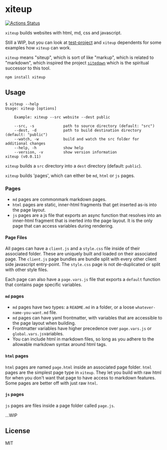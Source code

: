 # xiteup
[![Actions Status](https://github.com/bcomnes/xiteup/workflows/tests/badge.svg)](https://github.com/bcomnes/xiteup/actions)

`xiteup` builds websites with html, md, css and javascript.

Still a WIP, but you can look at [test-project](./test-project/) and `xiteup` dependents for some examples how `xiteup` can work.


`xiteup` means "siteup", which is sort of like "markup", which is related to "markdown", which inspired the project [`sitedown`](https://ghub.io/sitedown) which is the spiritual successor to this tool.

```console
npm install xiteup
```

## Usage

``` console
$ xiteup --help
Usage: xiteup [options]

    Example: xiteup --src website --dest public

    --src, -s             path to source directory (default: "src")
    --dest, -d            path to build destination directory (default: "public")
    --watch, -w           build and watch the src folder for additional changes
    --help, -h            show help
    --version, -v         show version information
xiteup (v0.0.11)
```

`xiteup` builds a `src` directory into a `dest` directory (default: `public`).

`xiteup` builds 'pages', which can either be `md`, `html` or `js` pages.

### Pages

- `md` pages are commonmark markdown pages.
- `html` pages are static, inner-html fragments that get inserted as-is into the page layout.
- `js` pages are a js file that exports an async function that resolves into an inner-html fragment that is inerted into the page layout. It is the only page that can access variables during rendering.

#### Page Files

All pages can have a `client.js` and a `style.css` file inside of their associated folder.
These are uniquely built and loaded on their associated page.
The `client.js` page bundles are bundle split with every other client side javascript entry-point.
The `style.css` page is not de-duplicated or split with other style files.

Each page can also have a `page.vars.js` file that exports a `default` function that contains page specific variables.

#### `md` pages

- `md` pages have two types: a `README.md` in a folder, or a loose `whatever-name-you-want.md` file.
- `md` pages can have yaml frontmatter, with variables that are accessible to the page layout when building.
- Frontmatter variables have higher precedence over `page.vars.js` or `global.vars.js`variables.
- You can include html in markdown files, so long as you adhere to the allowable markdown syntax around html tags.


#### `html` pages

`html` pages are named `page.html` inside an associated page folder.
`html` pages are the simplest page type in `xiteup`. They let you build with raw html for when you don't want that page to have access to markdown features. Some pages are better off with just raw `html`.

#### `js` pages

`js` pages are files inside a page folder called `page.js`.

...WIP

## License

MIT

